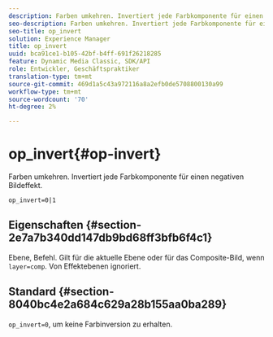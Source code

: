 ```yaml
---
description: Farben umkehren. Invertiert jede Farbkomponente für einen negativen Bildeffekt.
seo-description: Farben umkehren. Invertiert jede Farbkomponente für einen negativen Bildeffekt.
seo-title: op_invert
solution: Experience Manager
title: op_invert
uuid: bca91ce1-b105-42bf-b4ff-691f26218285
feature: Dynamic Media Classic, SDK/API
role: Entwickler, Geschäftspraktiker
translation-type: tm+mt
source-git-commit: 469d1a5c43a972116a8a2efb0de5708800130a99
workflow-type: tm+mt
source-wordcount: '70'
ht-degree: 2%

---
```



# op_invert{#op-invert}

Farben umkehren. Invertiert jede Farbkomponente für einen negativen Bildeffekt.

`op_invert=0|1`

## Eigenschaften {#section-2e7a7b340dd147db9bd68ff3bfb6f4c1}

Ebene, Befehl. Gilt für die aktuelle Ebene oder für das Composite-Bild, wenn `layer=comp`. Von Effektebenen ignoriert.

## Standard {#section-8040bc4e2a684c629a28b155aa0ba289}

`op_invert=0`, um keine Farbinversion zu erhalten.
